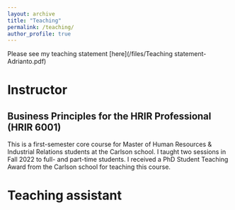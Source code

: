 ```yaml
---
layout: archive
title: "Teaching"
permalink: /teaching/
author_profile: true
---
```


Please see my teaching statement [here](/files/Teaching statement-Adrianto.pdf)

# Instructor

## Business Principles for the HRIR Professional (HRIR 6001)

This is a first-semester core course for Master of Human Resources & Industrial Relations students at the Carlson school. I taught two sessions in Fall 2022 to full- and part-time students. I received a PhD Student Teaching Award from the Carlson school for teaching this course.

# Teaching assistant
